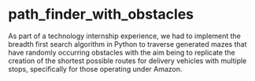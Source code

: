 # path_finder_with_obstacles
As part of a technology internship experience, we had to implement the breadth first search algorithm in Python to traverse generated mazes that have randomly occurring obstacles with the aim being to replicate the creation of the shortest possible routes for delivery vehicles with multiple stops, specifically for those operating under Amazon.
